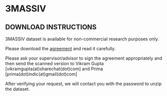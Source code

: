 # 3MASSIV

## DOWNLOAD INSTRUCTIONS

3MASSIV dataset is available for non-commercial research purposes only. 

Please download the [agreement](https://github.com/ShareChatAI/3MASSIV/blob/main/3MASSIV_Agreement.pdf) and read it carefully.

Please ask your supervisor/advisor to sign the agreement appropriately and then send the scanned version to Vikram Gupta 
[vikramgupta(at)sharechat(dot)com] and Prima [prima(dot)indic(at)gmail(dot)com]

After verifying your request, we will contact you with the password to unzip the dataset.

